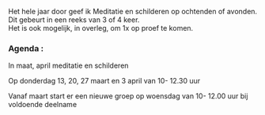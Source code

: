 Het hele jaar door geef ik Meditatie en schilderen op ochtenden of avonden. Dit gebeurt in een reeks van 3 of 4 keer.  
Het is ook mogelijk, in overleg,  om 1x op proef te komen.  



### Agenda  : 


In maat, april meditatie en schilderen 

Op donderdag 13, 20, 27 maart en 3 april van 10- 12.30 uur


Vanaf maart start er een nieuwe groep op woensdag van 10- 12.00 uur bij voldoende deelname
























    

  
         
   




